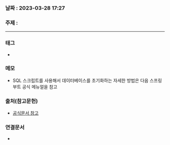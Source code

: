 ### 날짜 : 2023-03-28 17:27
### 주제 :
---
### 태그
* 

### 메모
* SQL 스크립트를 사용해서 데이터베이스를 초기화하는 자세한 방법은 다음 스프링 부트 공식 메뉴얼을 참고

### 출처(참고문헌)
-  [공식문서 참고](https://docs.spring.io/spring-boot/docs/current/reference/html/howto.html#howto.datainitialization.using-basic-sql-scripts)

### 연결문서
- 